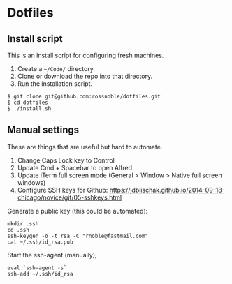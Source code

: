# Dotfiles

## Install script

This is an install script for configuring fresh machines.

1. Create a `~/Code/` directory.
2. Clone or download the repo into that directory. 
3. Run the installation script.

```
$ git clone git@github.com:rossnoble/dotfiles.git
$ cd dotfiles
$ ./install.sh
```

## Manual settings

These are things that are useful but hard to automate.

1. Change Caps Lock key to Control
2. Update Cmd + Spacebar to open Alfred
3. Update iTerm full screen mode (General > Window > Native full screen windows)
4. Configure SSH keys for Github: https://jdblischak.github.io/2014-09-18-chicago/novice/git/05-sshkeys.html

Generate a public key (this could be automated):
```
mkdir .ssh
cd .ssh
ssh-keygen -o -t rsa -C "rnoble@fastmail.com"
cat ~/.ssh/id_rsa.pub
```

Start the ssh-agent (manually);
```
eval `ssh-agent -s`
ssh-add ~/.ssh/id_rsa
```
